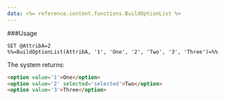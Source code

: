 ```yaml
---
data: <%= reference.content.functions.BuildOptionList %>
---
```

###Usage
```
SET @AttribA=2
%%=BuildOptionList(AttribA, '1', 'One', '2', 'Two', '3', 'Three')=%%
```

The system returns:
```html
<option value='1'>One</option>
<option value='2' selected='selected'>Two</option>
<option value='3'>Three</option>
```